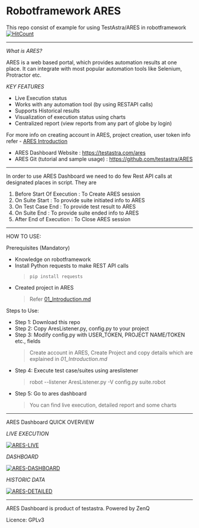 # Robotframework ARES

This repo consist of example for using TestAstra/ARES in robotframework 
[![HitCount](http://hits.dwyl.io/adiralashiva8/robotframework-ares.svg)](http://hits.dwyl.io/adiralashiva8/robotframework-ares)

---

*What is ARES?*

  ARES is a web based portal, which provides automation results at one place. It can integrate with most popular automation tools like Selenium, Protractor etc.

*KEY FEATURES*

 - Live Execution status
 - Works with any automation tool (by using RESTAPI calls)
 - Supports Historical results
 - Visualization of execution status using charts
 - Centralized report (view reports from any part of globe by login)

  For more info on creating account in ARES, project creation, user token info refer - [ARES Introduction](https://github.com/testastra/ARES/blob/master/Tutorials/01_Introduction.md)

 - ARES Dashboard Website : https://testastra.com/ares
 - ARES Git (tutorial and sample usage) : https://github.com/testastra/ARES

---

In order to use ARES Dashboard we need to do few Rest API calls at designated places in script. They are

  1. Before Start Of Execution : To Create ARES session
  2. On Suite Start            : To provide suite initiated info to ARES
  3. On Test Case End          : To provide test result to ARES
  4. On Suite End              : To provide suite ended info to ARES
  5. After End of Execution    : To Close ARES session

---

HOW TO USE:

Prerequisites (Mandatory)
 - Knowledge on robotframework
 - Install Python requests to make REST API calls
   > `pip install requests`
 - Created project in ARES
   > Refer [01_Introduction.md](https://github.com/testastra/ARES/blob/master/Tutorials/01_Introduction.md)

Steps to Use:

 - Step 1: Download this repo
 - Step 2: Copy AresListener.py, config.py to your project
 - Step 3: Modify config.py with USER_TOKEN, PROJECT NAME/TOKEN etc., fields
   > Create account in ARES, Create Project and copy details which are explained in *01_Introduction.md*
 - Step 4: Execute test case/suites using areslistener
   > robot --listener AresListener.py -V config.py suite.robot
 - Step 5: Go to ares dashboard
   > You can find live execution, detailed report and some charts

---

ARES Dashboard QUICK OVERVIEW

*LIVE EXECUTION*

  <a href="https://ibb.co/QkFJ8Xd"><img src="https://i.ibb.co/bFg6H7J/ARES-LIVE.jpg" alt="ARES-LIVE" border="0"></a>

*DASHBOARD*

   <a href="https://ibb.co/xD7YX41"><img src="https://i.ibb.co/f2x9qck/ARES-DASHBOARD.jpg" alt="ARES-DASHBOARD" border="0" /></a>

*HISTORIC DATA*

   <a href="https://ibb.co/q71TsM7"><img src="https://i.ibb.co/jb4nMvb/ARES-DETAILED.jpg" alt="ARES-DETAILED" border="0"></a>

---

ARES Dashboard is product of testastra. Powered by ZenQ

Licence: GPLv3

